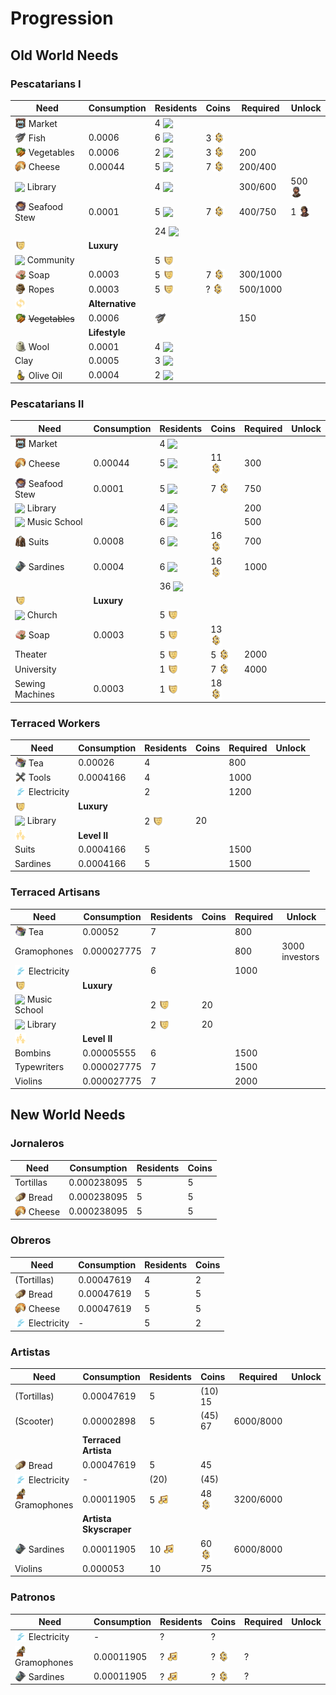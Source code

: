 # Progression

<style>
  img.icon {
    vertical-align: text-bottom;
    width: 18px;
  }
</style>

## Old World Needs

### Pescatarians I

Need | Consumption | Residents | Coins | Required | Unlock
--- | --- | --- | --- | --- | ---
<img src="./icons/icon_market.png" class="icon"/> Market | | 4 <img src="../mods/addon-pescatarians/data/ui/jakob/icon_pescatarian_workforce.png" class="icon" />
<img src="./icons/icon_fish.png" class="icon"/> Fish | 0.0006 | 6 <img src="../mods/addon-pescatarians/data/ui/jakob/icon_pescatarian_workforce.png" class="icon" /> | 3 <img src="./icons/icon_coins.png" class="icon"/>
<img src="./icons/icon_vegetables.png" class="icon"/> Vegetables | 0.0006 | 2 <img src="../mods/addon-pescatarians/data/ui/jakob/icon_pescatarian_workforce.png" class="icon" /> | 3 <img src="./icons/icon_coins.png" class="icon"/> | 200
<img src="./icons/icon_cheese.png" class="icon"/> Cheese | 0.00044 | 5 <img src="../mods/addon-pescatarians/data/ui/jakob/icon_pescatarian_workforce.png" class="icon" /> | 7 <img src="./icons/icon_coins.png" class="icon"/> | 200/400
<img src="../mods/addon-pescatarians/data/ui/jakob/icon_library.png" class="icon"/> Library | | 4 <img src="../mods/addon-pescatarians/data/ui/jakob/icon_pescatarian_workforce.png" class="icon" /> | | 300/600 | 500 <img src="./icons/icon_resident_worker.png" class="icon" />
<img src="./icons/icon_wat_stew.png" class="icon"/> Seafood Stew | 0.0001 | 5 <img src="../mods/addon-pescatarians/data/ui/jakob/icon_pescatarian_workforce.png" class="icon" /> | 7 <img src="./icons/icon_coins.png" class="icon"/> | 400/750 | 1 <img src="./icons/icon_resident_artisan.png" class="icon" />
| | | 24 <img src="../mods/addon-pescatarians/data/ui/jakob/icon_pescatarian_workforce.png" class="icon" />
<img src="./icons/icon_happiness_20.png" class="icon" /> | **Luxury** | | | |
<img src="../mods/addon-pescatarians/data/ui/jakob/icon_pescatarian_church.png" class="icon" /> Community | | 5 <img src="./icons/icon_happiness_20.png" class="icon" />
<img src="../sub/ow-olive-soap-jakob/data/ui/jakob/icon_olive_soap.png" class="icon" /> Soap | 0.0003 | 5 <img src="./icons/icon_happiness_20.png" class="icon" /> | 7 <img src="./icons/icon_coins.png" class="icon"/> | 300/1000
<img src="./icons/icon_rope.png" class="icon" /> Ropes | 0.0003 | 5 <img src="./icons/icon_happiness_20.png" class="icon" /> | ? <img src="./icons/icon_coins.png" class="icon"/> | 500/1000
<img src="./icons/icon_alternative_20.png" class="icon" /> | **Alternative** | | | |
<img src="./icons/icon_vegetables.png" class="icon" /> ~~Vegetables~~ | 0.0006 | <img src="./icons/icon_fish.png" class="icon"/> | | 150 |
|| **Lifestyle** | | | |
<img src="./icons/icon_wool.png" class="icon" /> Wool | 0.0001 | 4 <img src="../mods/addon-pescatarians/data/ui/jakob/icon_pescatarian_workforce.png" class="icon" />
Clay | 0.0005 | 3 <img src="../mods/addon-pescatarians/data/ui/jakob/icon_pescatarian_workforce.png" class="icon" />
<img src="./icons/icon_olive_oil2.png" class="icon" /> Olive Oil | 0.0004 | 2 <img src="../mods/addon-pescatarians/data/ui/jakob/icon_pescatarian_workforce.png" class="icon" />


### Pescatarians II

Need | Consumption | Residents | Coins | Required | Unlock
--- | --- | --- | --- | --- | ---
<img src="./icons/icon_market.png" class="icon"/> Market | | 4  <img src="../mods/addon-pescatarians/data/ui/jakob/icon_pescatarian_workforce.png" class="icon" />
<img src="./icons/icon_cheese.png" class="icon"/> Cheese | 0.00044 | 5 <img src="../mods/addon-pescatarians/data/ui/jakob/icon_pescatarian_workforce.png" class="icon" /> | 11 <img src="./icons/icon_coins.png" class="icon"/> | 300
<img src="./icons/icon_wat_stew.png" class="icon"/> Seafood Stew | 0.0001 | 5 <img src="../mods/addon-pescatarians/data/ui/jakob/icon_pescatarian_workforce.png" class="icon" /> | 7 <img src="./icons/icon_coins.png" class="icon"/> | 750
<img src="../mods/addon-pescatarians/data/ui/jakob/icon_library.png" class="icon" /> Library | | 4  <img src="../mods/addon-pescatarians/data/ui/jakob/icon_pescatarian_workforce.png" class="icon" /> | | 200
<img src="../mods/addon-pescatarians/data/ui/jakob/icon_music_school.png" class="icon" /> Music School | | 6 <img src="../mods/addon-pescatarians/data/ui/jakob/icon_pescatarian_workforce.png" class="icon" /> | | 500
<img src="./icons/icon_suits.png" class="icon" /> Suits | 0.0008 | 6 <img src="../mods/addon-pescatarians/data/ui/jakob/icon_pescatarian_workforce.png" class="icon" /> | 16 <img src="./icons/icon_coins.png" class="icon"/> | 700
<img src="./icons/icon_fish_16.png" class="icon" /> Sardines | 0.0004 | 6 <img src="../mods/addon-pescatarians/data/ui/jakob/icon_pescatarian_workforce.png" class="icon" /> | 16 <img src="./icons/icon_coins.png" class="icon"/> | 1000
| | | 36 <img src="../mods/addon-pescatarians/data/ui/jakob/icon_pescatarian_workforce.png" class="icon" />
<img src="./icons/icon_happiness_20.png" class="icon" /> | **Luxury** | | | |
<img src="../mods/addon-pescatarians/data/ui/jakob/icon_pescatarian_church.png" class="icon" /> Church | | 5 <img src="./icons/icon_happiness_20.png" class="icon" />
<img src="../sub/ow-olive-soap-jakob/data/ui/jakob/icon_olive_soap.png" class="icon" /> Soap | 0.0003 | 5 <img src="./icons/icon_happiness_20.png" class="icon" /> | 13 <img src="./icons/icon_coins.png" class="icon"/>
Theater | | 5 <img src="./icons/icon_happiness_20.png" class="icon" /> | 5 <img src="./icons/icon_coins.png" class="icon"/> | 2000
University | | 1 <img src="./icons/icon_happiness_20.png" class="icon" /> | 7 <img src="./icons/icon_coins.png" class="icon"/> | 4000
Sewing Machines | 0.0003 | 1 <img src="./icons/icon_happiness_20.png" class="icon" /> | 18 <img src="./icons/icon_coins.png" class="icon"/>

### Terraced Workers

Need | Consumption | Residents | Coins | Required | Unlock
--- | --- | --- | --- | --- | ---
<img src="./icons/icon_tea.png" class="icon" /> Tea | 0.00026 | 4 | | 800
<img src="./icons/icon_tools.png" class="icon" /> Tools | 0.0004166 | 4 | | 1000
<img src="./icons/icon_electricity.png" class="icon"/> Electricity | | 2 | | 1200 |
<img src="./icons/icon_happiness_20.png" class="icon" /> | **Luxury** | | | |
<img src="../mods/addon-pescatarians/data/ui/jakob/icon_library.png" class="icon" /> Library | | 2 <img src="./icons/icon_happiness_20.png" class="icon" /> | 20
<img src="./icons/icon_level2.png" class="icon" /> | **Level II** | | | |
Suits | 0.0004166 | 5 | | 1500
Sardines | 0.0004166 | 5 | | 1500

### Terraced Artisans

Need | Consumption | Residents | Coins | Required | Unlock
--- | --- | --- | --- | --- | ---
<img src="./icons/icon_tea.png" class="icon" /> Tea | 0.00052 | 7 | | 800
Gramophones | 0.000027775 | 7 | | 800 | 3000 investors
<img src="./icons/icon_electricity.png" class="icon"/> Electricity | | 6 | | 1000 |
<img src="./icons/icon_happiness_20.png" class="icon" /> | **Luxury** | | | |
<img src="../mods/addon-pescatarians/data/ui/jakob/icon_music_school.png" class="icon" /> Music School | | 2 <img src="./icons/icon_happiness_20.png" class="icon" /> | 20
<img src="../mods/addon-pescatarians/data/ui/jakob/icon_library.png" class="icon" /> Library | | 2 <img src="./icons/icon_happiness_20.png" class="icon" /> | 20
<img src="./icons/icon_level2.png" class="icon" /> | **Level II** | | | |
Bombins | 0.00005555 | 6 | | 1500
Typewriters | 0.000027775 | 7 | | 1500
Violins | 0.000027775 | 7 | | 2000

## New World Needs

### Jornaleros

Need | Consumption | Residents | Coins
--- | --- | --- | ---
Tortillas | 0.000238095 | 5 | 5
<img src="./icons/icon_bread.png" class="icon"/> Bread | 0.000238095 | 5 | 5
<img src="./icons/icon_cheese.png" class="icon"/> Cheese | 0.000238095 | 5 | 5

### Obreros

Need | Consumption | Residents | Coins
--- | --- | --- | ---
(Tortillas) | 0.00047619 | 4 | 2
<img src="./icons/icon_bread.png" class="icon"/> Bread | 0.00047619 | 5 | 5
<img src="./icons/icon_cheese.png" class="icon"/> Cheese | 0.00047619 | 5 | 5
<img src="./icons/icon_electricity.png" class="icon"/> Electricity | - | 5 | 2

### Artistas

Need | Consumption | Residents | Coins | Required | Unlock
--- | --- | --- | --- | --- | ---
(Tortillas) | 0.00047619 | 5 | (10) 15
(Scooter) | 0.00002898 | 5 | (45) 67 | 6000/8000
| | **Terraced Artista** |
<img src="./icons/icon_bread.png" class="icon"/> Bread | 0.00047619 | 5 | 45
<img src="./icons/icon_electricity.png" class="icon"/> Electricity | - | (20) | (45)
<img src="./icons/icon_gramophone.png" class="icon"/> Gramophones | 0.00011905  | 5 <img src="./icons/icon_artista.png" class="icon"/> | 48 <img src="./icons/icon_coins.png" class="icon"/> | 3200/6000
| | **Artista Skyscraper** |
<img src="./icons/icon_sardines.png" class="icon"/> Sardines | 0.00011905 | 10 <img src="./icons/icon_artista.png" class="icon"/> | 60 <img src="./icons/icon_coins.png" class="icon"/> | 6000/8000
Violins | 0.000053 | 10 | 75

### Patronos

Need | Consumption | Residents | Coins | Required | Unlock
--- | --- | --- | --- | --- | ---
<img src="./icons/icon_electricity.png" class="icon"/> Electricity | - | ? | ?
<img src="./icons/icon_gramophone.png" class="icon"/> Gramophones | 0.00011905  | ? <img src="./icons/icon_artista.png" class="icon"/> | ? <img src="./icons/icon_coins.png" class="icon"/> | ?
<img src="./icons/icon_sardines.png" class="icon"/> Sardines | 0.00011905 | ? <img src="./icons/icon_artista.png" class="icon"/> | ? <img src="./icons/icon_coins.png" class="icon"/> | ?